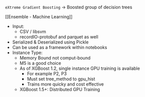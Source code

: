 `eXtreme Gradient Boosting` → Boosted group of decision trees

[[Ensemble - Machine Learning]]

- Input:
	- CSV / libsvm
	- recordIO-protobuf and parquet as well
- Serialized & Deserialized using Pickle
- Can be used as a framework within notebooks
- Instance Type:
	- Memory Bound not comput-bound
	- M5 is a good choice
	- As of XGBoost 1.2, single instance GPU training is available
		- For example P2, P3
		- Must set tree_method to gpu_hist
		- Trains more quicky and cost effective
	- XGBoost 1.5+: Distributed GPU Training